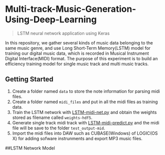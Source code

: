# Multi-track-Music-Generation-Using-Deep-Learning
> LSTM neural network application using Keras

In this repository, we gather several kinds of music data belonging to the same music genre, and use Long Short-Term Memory(LSTM) model for training our digital music data, which is recorded in Musical Instrument Digital Interface(MIDI) format. The purpose of this experiment is to build an efficiency training model for single music track and multi music tracks.

## Getting Started

1. Create a folder named `data` to store the note information for parsing midi files.
2. Create a folder named `midi_files` and put in all the midi files as training data.
3. Train the LSTM network with [LSTM-midi-net.py](#) and obtain the weights stored as filename called `weights-hdf5`.
4. Generate single track midi track with [LSTM-midi-predict.py](#) and the midi file will be save to the folder `test_output-mid`.
5. Import the midi files into DAW such as CUBASE(Windows) of LOGIC(OS X) for adding sofware instrunments and export MP3 music files.

##LSTM Network Model
